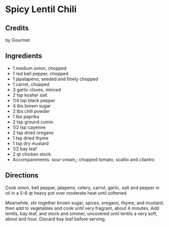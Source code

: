 # Spicy Lentil Chili 

<!-- BEGIN content -->

## Credits

by Gourmet

## Ingredients

- 1 medium onion, chopped
- 1 red bell pepper, chopped
- 1 japalapeno, seeded and finely chopped
- 1 carrot, chopped
- 3 garlic cloves, minced
- 2 tsp kosher salt
- 1/4 tsp black pepper
- 4 tbs brown sugar
- 2 tbs chili powder
- 1 tbs paprika
- 2 tsp ground cumin
- 1/2 tsp cayenne
- 2 tsp dried oregano
- 1 tsp dried thyme
- 1 tsp dry mustard
- 1/2 bay leaf
- 2 qt chicken stock
- Accompaniments: sour cream,; chopped tomato, scallio and cilantro

## Directions

Cook onion, bell pepper, jalapeno, celery, carrot, garlic, salt and pepper in oil in a 5-6 qt heavy pot over moderate heat until softened.  
  
 Meanwhile, stir together brown sugar, spices, oregano, thyme, and mustard, then add to vegetables and cook until very fragrant, about 4 minutes. Add lentils, bay leaf, and stock and simmer, uncovered until lentils a very soft, about and hour. Discard bay leaf before serving.

<!-- END content -->

